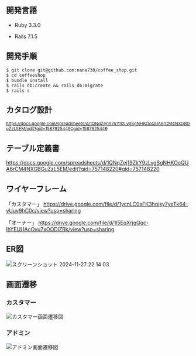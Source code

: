 ## 開発言語

- Ruby 3.3.0
* Rails 7.1.5

## 開発手順
```
$ git clone git@github.com:nana730/coffee_shop.git
$ cd coffeeshop
$ bundle install
$ rails db:create && rails db:migrate
$ rails s
```

## カタログ設計
<sub>https://docs.google.com/spreadsheets/d/1QNqZej19ZkY9zLvgSgNHKOoQUA6rCM4NXGBGuZzL5EM/edit?gid=1587925449#gid=1587925449</sub>

## テーブル定義書
https://docs.google.com/spreadsheets/d/1QNqZej19ZkY9zLvgSgNHKOoQUA6rCM4NXGBGuZzL5EM/edit?gid=757148220#gid=757148220
## ワイヤーフレーム
「カスタマー」
https://drive.google.com/file/d/1ycnLC0sFK3hqjsy7yeTk64-vUuv9hC0c/view?usp=sharing

「オーナー」
https://drive.google.com/file/d/1l5EqXrjgQqc-IhYEUUAcOvu7xOODlZRk/view?usp=sharing

## ER図
![スクリーンショット 2024-11-27 22 14 03](https://github.com/user-attachments/assets/704f2855-3467-4992-98f3-eb90cdd69139)


## 画面遷移
### カスタマー
![カスタマー画面遷移図](https://github.com/user-attachments/assets/b6cbe574-85b6-44ca-a08c-9db3f7149997)

### アドミン
![アドミン画面遷移図](https://github.com/user-attachments/assets/11903fe7-cfbe-4912-a9e1-ba887a9642bb)
